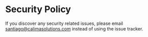 # Security Policy

If you discover any security related issues, please email santiago@calimasolutions.com instead of using the issue tracker.
